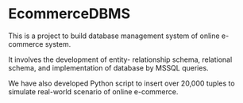 # EcommerceDBMS

This is a project to build database management system of online e- commerce system.

It involves the development of entity- relationship schema, relational schema, and implementation of database by MSSQL queries.

We have also developed Python script to insert over 20,000 tuples to simulate real-world scenario of online e-commerce.
